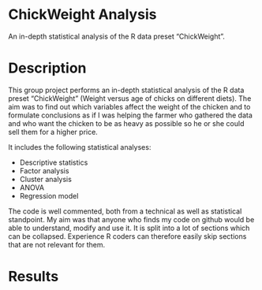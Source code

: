# ChickWeight Analysis
An in-depth statistical analysis of the R data preset “ChickWeight”.

# Description
This group project performs an in-depth statistical analysis of the R data preset “ChickWeight” (Weight versus age of chicks on different diets). The aim was to find out which variables affect the weight of the chicken and to formulate conclusions as if I was helping the farmer who gathered the data and who want the chicken to be as heavy as possible so he or she could sell them for a higher price.

It includes the following statistical analyses:

- Descriptive statistics
- Factor analysis
- Cluster analysis
- ANOVA
- Regression model

The code is well commented, both from a technical as well as statistical standpoint. My aim was that anyone who finds my code on github would be able to understand, modify and use it. It is split into a lot of sections which can be collapsed. Experience R coders can therefore easily skip sections that are not relevant for them.

# Results
